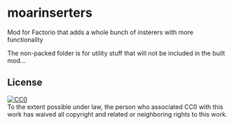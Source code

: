 moarinserters
=============

Mod for Factorio that adds a whole bunch of insterers with more functionality

The non-packed folder is for utility stuff that will not be included in the built mod...

## License
<a rel="license" href="http://creativecommons.org/publicdomain/zero/1.0/">
  <img src="http://i.creativecommons.org/p/zero/1.0/88x31.png" style="border-style: none;" alt="CC0"/>
</a><br/>
To the extent possible under law, the person who associated CC0 with this work has waived all copyright and related or neighboring rights to this work.
